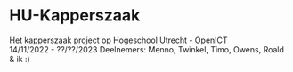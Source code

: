# HU-Kapperszaak<br>
Het kapperszaak project op Hogeschool Utrecht - OpenICT<br>
14/11/2022 - ??/??/2023
Deelnemers: Menno, Twinkel, Timo, Owens, Roald & ik :)
